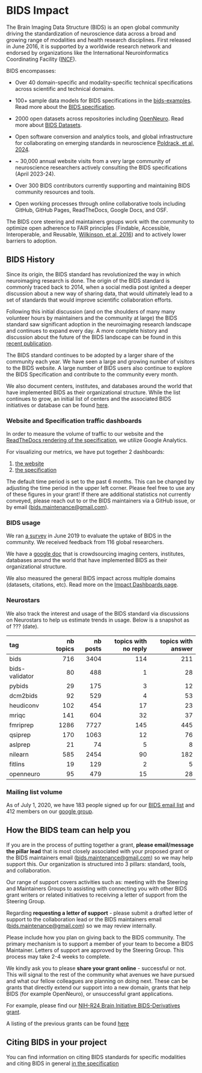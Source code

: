 # BIDS Impact

The Brain Imaging Data Structure (BIDS) is an open global community driving the
standardization of neuroscience data across a broad and growing range of modalities
and health research disciplines. First released in June 2016, it is supported by a
worldwide research network and endorsed by organizations like the International
Neuroinformatics Coordinating Facility ([INCF](https://www.incf.org/)).

BIDS encompasses:

-   Over 40 domain-specific and modality-specific technical specifications
    across scientific and technical domains.

-   100+ sample data models for BIDS specifications
    in the [bids-examples](../datasets/examples.md).
    Read more about the [BIDS specification](https://bids-specification.readthedocs.io/en/stable/).

-   2000 open datasets across repositories
    including [OpenNeuro](https://www.openneuro.org).
    Read more about [BIDS Datasets](../datasets/index.md).

-   Open software conversion and analytics tools,
    and global infrastructure for collaborating on emerging standards in neuroscience
    [Poldrack, et al, 2024](https://direct.mit.edu/imag/article/doi/10.1162/imag_a_00103/119672/The-past-present-and-future-of-the-brain-imaging).

-   ~ 30,000 annual website visits from a very large community of neuroscience researchers
    actively consulting the BIDS specifications (April 2023-24).

-   Over 300 BIDS contributors currently supporting
    and maintaining BIDS community resources and tools.

-   Open working processes through online collaborative tools
    including GitHub, GitHub Pages, ReadTheDocs, Google Docs, and OSF.

The BIDS core steering and maintainers groups work with the community to optimize open
adherence to FAIR principles (Findable, Accessible, Interoperable, and Reusable,
[Wilkinson, et al, 2016](https://www.nature.com/articles/sdata201618)) and to actively
lower barriers to adoption.

## BIDS History

Since its origin, the BIDS standard has revolutionized the way in which neuroimaging
research is done. The origin of the BIDS standard is commonly traced back to 2014,
when a social media post ignited a deeper discussion about a new way of sharing
data, that would ultimately lead to a set of standards that would improve scientific
collaboration efforts.

Following this initial discussion (and on the shoulders of many many volunteer hours
by maintainers and the community at large) the BIDS standard saw significant adoption
in the neuroimaging research landscape and continues to expand every day. A more complete
history and discussion about the future of the BIDS landscape can be found in this
[recent publication](https://pmc.ncbi.nlm.nih.gov/articles/PMC10516110/).

The BIDS standard continues to be adopted by a larger share of the community each year.
We have seen a large and growing number of visitors to the BIDS website. A large number of
BIDS users also continue to explore the BIDS Specification and contribute to the community every month.

We also document centers, institutes, and databases around the world that have implemented BIDS as
their organizational structure. While the list continues to grow, an initial list of centers and the associated
BIDS initiatives or database can be found
[here](https://docs.google.com/spreadsheets/d/1aySjPpEGGQwFcOavkQdcvk2t2UMXt_zoTzWLWUmq20M/edit#gid=0).

### Website and Specification traffic dashboards

In order to measure the volume of traffic to our website and the
[ReadTheDocs rendering of the specification](https://bids-specification.readthedocs.io/en/stable/),
we utilize Google Analytics.

For visualizing our metrics, we have put together 2 dashboards:

1.  [the website](https://datastudio.google.com/u/0/reporting/eab164ba-9f98-46e8-bee8-1f4f5328dc6e/page/V5leB)
1.  [the specification](https://datastudio.google.com/u/0/reporting/57bf46f1-034c-4d8b-9fe2-3a2243e469c5/page/w1leB)

The default time period is set to the past 6 months. This can be changed by
adjusting the time period in the upper left corner. Please feel free to use any
of these figures in your grant! If there are additional statistics not currently
conveyed, please reach out to or the BIDS maintainers via a GitHub issue, or by email
 ([bids.maintenance@gmail.com](mailto:bids.maintenance@gmail.com)).

### BIDS usage

We ran
[a survey](https://reproducibility.stanford.edu/bids-usage-survey-results/) in
June 2019 to evaluate the uptake of BIDS in the community. We received feedback
from 116 global researchers.

We have a
[google doc](https://docs.google.com/spreadsheets/d/1aySjPpEGGQwFcOavkQdcvk2t2UMXt_zoTzWLWUmq20M/edit#gid=0)
that is crowdsourcing imaging centers, institutes, databases around the world
that have implemented BIDS as their organizational structure.

We also measured the general BIDS impact across multiple domains (datasets, citations, etc). Read more on the [Impact Dashboards page](/docs/impact/dashboards.md).

### Neurostars

We also track the interest and usage of the BIDS standard via discussions on Neurostars
to help us estimate trends in usage. Below is a snapshot as of ??? (date).
<!--
TODO add automation to update every 6 months
-->

| tag            | nb topics | nb posts | topics with no reply | topics with answer |
|:---------------|----------:|---------:|---------------------:|-------------------:|
| bids           |       716 |     3404 |                  114 |                211 |
| bids-validator |        80 |      488 |                    1 |                 28 |
| pybids         |        29 |      175 |                    3 |                 12 |
| dcm2bids       |        92 |      529 |                    4 |                 53 |
| heudiconv      |       102 |      454 |                   17 |                 23 |
| mriqc          |       141 |      604 |                   32 |                 37 |
| fmriprep       |      1286 |     7727 |                  145 |                445 |
| qsiprep        |       170 |     1063 |                   12 |                 76 |
| aslprep        |        21 |       74 |                    5 |                  8 |
| nilearn        |       585 |     2454 |                   90 |                182 |
| fitlins        |        19 |      129 |                    2 |                  5 |
| openneuro      |        95 |      479 |                   15 |                 28 |

### Mailing list volume

As of July 1, 2020, we have 183 people signed up for our
[BIDS email list](https://forms.gle/JFo2aEkYbKY4EbmE6) and 412 members on our
[google group](https://groups.google.com/forum/#!forum/bids-discussion).

## How the BIDS team can help you

If you are in the process of putting together a grant, **please email/message
the pillar lead** that is most closely associated with your proposed grant or the
BIDS maintainers email ([bids.maintenance@gmail.com](mailto:bids.maintenance@gmail.com))
so we may help support this. Our organization is structured into 3 pillars: standard,
tools, and collaboration.

Our range of support covers activities such as: meeting with the Steering and
Maintainers Groups to assisting with connecting you with other BIDS grant
writers or related initiatives to receiving a letter of support from the
Steering Group.

Regarding **requesting a letter of support** - please submit a drafted letter of
support to the collaboration lead or the BIDS maintainers email
([bids.maintenance@gmail.com](mailto:bids.maintenance@gmail.com)) so we may review internally.

Please include how you plan on giving back to the BIDS community. The primary
mechanism is to support a member of your team to become a BIDS Maintainer.
Letters of support are approved by the Steering Group. This process may take 2-4
weeks to complete.

We kindly ask you to please **share your grant online** - successful or not.
This will signal to the rest of the community what avenues we have pursued and
what our fellow colleagues are planning on doing next. These can be grants that
directly extend our support into a new domain, grants that help BIDS (for example
OpenNeuro), or unsuccessful grant applications.

For example, please find our [NIH-R24 Brain Initiative BIDS-Derivatives grant](https://osf.io/c3dgx/).

A listing of the previous grants can be found [here](../collaboration/acknowledgments.md)

## Citing BIDS in your project
You can find information on citing BIDS standards for specific modalities and
citing BIDS in general
[in the specification](https://bids-specification.readthedocs.io/en/latest/introduction.html#citing-bids)

<!--
## Future steps: TODO

- add country of origin to contributor appendix
- nb of datasets (openneuro or else):
  - where are they from
  - gender of dataset authors
- Enhance news and events when collaboration pillar is established
- Sharing previous BIDS grants: when the organizational design is completed, we
  can establish a common area to place this information.
-->
